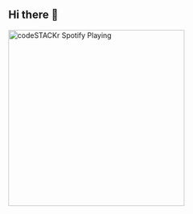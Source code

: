 ## Hi there 👋

[<img src="https://vitorias-projects-142af1a4/api/spotify" alt="codeSTACKr Spotify Playing" width="350" />](https://open.spotify.com/user/{USER_NAME})

